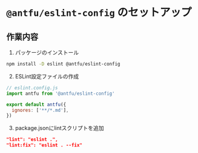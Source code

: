 # `@antfu/eslint-config` のセットアップ

## 作業内容
1. パッケージのインストール
```bash
npm install -D eslint @antfu/eslint-config
```

2. ESLint設定ファイルの作成
```js
// eslint.config.js
import antfu from '@antfu/eslint-config'

export default antfu({
  ignores: ['**/*.md'],
})
```

3. package.jsonにlintスクリプトを追加
```json
"lint": "eslint .",
"lint:fix": "eslint . --fix"
```
